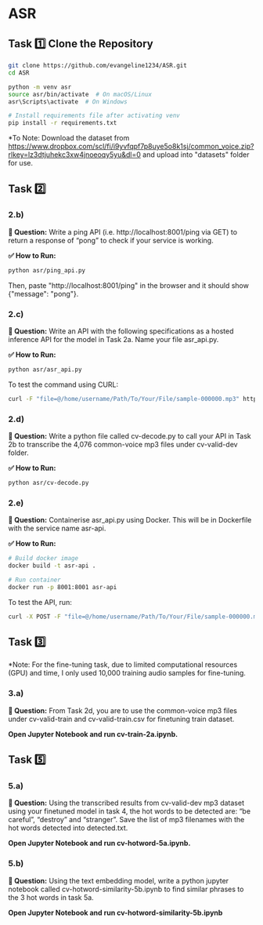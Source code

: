 # ASR

## Task 1️⃣ Clone the Repository
```sh
git clone https://github.com/evangeline1234/ASR.git
cd ASR

python -m venv asr
source asr/bin/activate  # On macOS/Linux
asr\Scripts\activate  # On Windows

# Install requirements file after activating venv
pip install -r requirements.txt
```

*To Note: Download the dataset from https://www.dropbox.com/scl/fi/i9yvfqpf7p8uye5o8k1sj/common_voice.zip?rlkey=lz3dtjuhekc3xw4jnoeoqy5yu&dl=0 and upload into "datasets" folder for use.

## Task 2️⃣ 
### 2.b)
**📌 Question:**  Write a ping API (i.e. http://localhost:8001/ping via GET) to return a response of “pong” to check if your service is working.

**✅ How to Run:**
```sh
python asr/ping_api.py
```
Then, paste "http://localhost:8001/ping" in the browser and it should show {"message": "pong"}.

### 2.c) 
**📌 Question:**  Write an API with the following specifications as a hosted inference API for the model in Task 2a. Name your file asr_api.py.

**✅ How to Run:**
```sh
python asr/asr_api.py
```
To test the command using CURL:
```sh
curl -F "file=@/home/username/Path/To/Your/File/sample-000000.mp3" http://localhost:8001/asr
```

### 2.d) 
**📌 Question:**  Write a python file called cv-decode.py to call your API in Task 2b to transcribe the 4,076 common-voice mp3 files under cv-valid-dev folder.

**✅ How to Run:**
```sh
python asr/cv-decode.py
```

### 2.e) 
**📌 Question:**  Containerise asr_api.py using Docker. This will be in Dockerfile with the service name asr-api.

**✅ How to Run:**
```sh
# Build docker image
docker build -t asr-api .

# Run container
docker run -p 8001:8001 asr-api 
```
To test the API, run:
```sh
curl -X POST -F "file=@/home/username/Path/To/Your/File/sample-000000.mp3" http://localhost:8001/asr 
```

## Task 3️⃣
*Note: For the fine-tuning task, due to limited computational resources (GPU) and time, I only used 10,000 training audio samples for fine-tuning.

### 3.a)
**📌 Question:**  From Task 2d, you are to use the common-voice mp3 files under cv-valid-train and cv-valid-train.csv for finetuning train dataset.

**Open Jupyter Notebook and run cv-train-2a.ipynb.**

## Task 5️⃣
### 5.a)
**📌 Question:**  Using the transcribed results from cv-valid-dev mp3 dataset using your finetuned model in task 4, the hot words to be detected are: “be careful”, “destroy” and “stranger”. Save the list of mp3 filenames with the hot words detected into detected.txt.

**Open Jupyter Notebook and run cv-hotword-5a.ipynb.**

### 5.b)
**📌 Question:**  Using the text embedding model, write a python jupyter notebook called cv-hotword-similarity-5b.ipynb to find similar phrases to the 3 hot words in task 5a.

**Open Jupyter Notebook and run cv-hotword-similarity-5b.ipynb**
